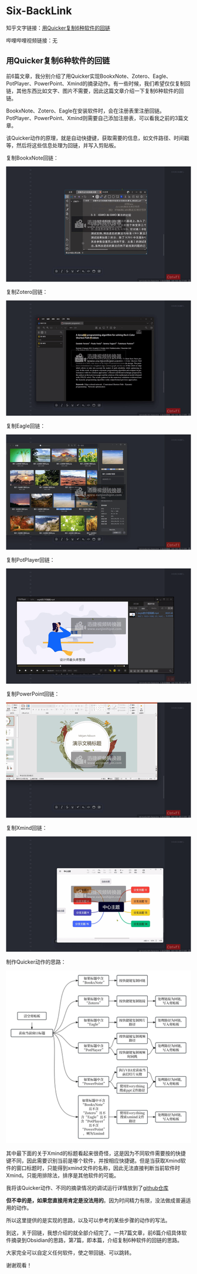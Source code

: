 # Six-BackLink

知乎文字链接：[用Quicker复制6种软件的回链](https://zhuanlan.zhihu.com/p/690742341)

哔哩哔哩视频链接：无

## 用Quicker复制6种软件的回链

前6篇文章，我分别介绍了用Quicker实现BookxNote、Zotero、Eagle、PotPlayer、PowerPoint、Xmind的摘录动作。有一些时候，我们希望仅仅复制回链，其他东西比如文字、图片不需要，因此这篇文章介绍一下复制6种软件的回链。

BookxNote、Zotero、Eagle在安装软件时，会在注册表里注册回链。PotPlayer、PowerPoint、Xmind则需要自己添加注册表，可以看我之前的3篇文章。

该Quicker动作的原理，就是自动快捷键，获取需要的信息，如文件路径、时间戳等，然后将这些信息处理为回链，并写入剪贴板。

复制BookxNote回链：

![回链思路与教程_20240404183223_006](assets/回链思路与教程_20240404183223_006.gif)

复制Zotero回链：

![回链思路与教程_20240404183249_001](assets/回链思路与教程_20240404183249_001.gif)

复制Eagle回链：

![回链思路与教程_20240404183229_005](assets/回链思路与教程_20240404183229_005.gif)

复制PotPlayer回链：

![回链思路与教程_20240404183233_004](assets/回链思路与教程_20240404183233_004.gif)

复制PowerPoint回链：

![回链思路与教程_20240404183238_003](assets/回链思路与教程_20240404183238_003.gif)

复制Xmind回链：

![回链思路与教程_20240404183242_002](assets/回链思路与教程_20240404183242_002.gif)

制作Quicker动作的思路：

![回链思路与教程_20240404183640_001](assets/回链思路与教程_20240404183640_001.jpg)

其中最下面的关于Xmind的标题看起来很奇怪，这是因为不同软件需要按的快捷键不同，因此需要识别当前是哪个软件，并按相应快捷键。但是当获取Xmind软件的窗口标题时，只能得到xmind文件的名称，因此无法直接判断当前软件时Xmind。只能用排除法，排序是其他软件的可能。

我将该Quicker动作、不同的摘录情况的调试运行详情放到了[github仓库](https://github.com/operations4304/Six-BackLink)

**但不幸的是，如果您直接用肯定是没法用的**。因为时间精力有限，没法做成普遍适用的动作。

所以这里提供的是实现的思路，以及可以参考的某些步骤的动作的写法。

到这，关于回链，我想介绍的就全部介绍完了。一共7篇文章，前6篇介绍具体软件摘录到Obsidian的思路，第7篇，即本篇，介绍复制6种软件的回链的思路。

大家完全可以自定义任何软件，使之带回链、可以跳转。

谢谢观看！

